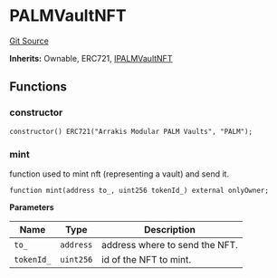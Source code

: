 # PALMVaultNFT
[Git Source](https://github.com/ArrakisFinance/arrakis-modular/blob/9091a6ee814f061039fd7b968feddb93bbdf1110/src/PALMVaultNFT.sol)

**Inherits:**
Ownable, ERC721, [IPALMVaultNFT](/src/interfaces/IPALMVaultNFT.sol/interface.IPALMVaultNFT.md)


## Functions
### constructor


```solidity
constructor() ERC721("Arrakis Modular PALM Vaults", "PALM");
```

### mint

function used to mint nft (representing a vault) and send it.


```solidity
function mint(address to_, uint256 tokenId_) external onlyOwner;
```
**Parameters**

|Name|Type|Description|
|----|----|-----------|
|`to_`|`address`|address where to send the NFT.|
|`tokenId_`|`uint256`|id of the NFT to mint.|



